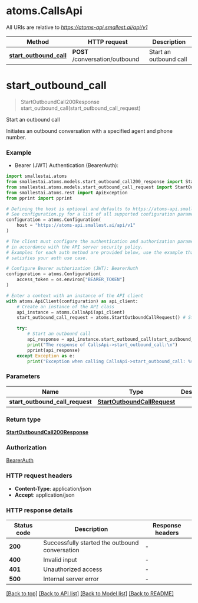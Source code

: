 # atoms.CallsApi

All URIs are relative to *https://atoms-api.smallest.ai/api/v1*

Method | HTTP request | Description
------------- | ------------- | -------------
[**start_outbound_call**](CallsApi.md#start_outbound_call) | **POST** /conversation/outbound | Start an outbound call


# **start_outbound_call**
> StartOutboundCall200Response start_outbound_call(start_outbound_call_request)

Start an outbound call

Initiates an outbound conversation with a specified agent and phone number.

### Example

* Bearer (JWT) Authentication (BearerAuth):

```python
import smallestai.atoms
from smallestai.atoms.models.start_outbound_call200_response import StartOutboundCall200Response
from smallestai.atoms.models.start_outbound_call_request import StartOutboundCallRequest
from smallestai.atoms.rest import ApiException
from pprint import pprint

# Defining the host is optional and defaults to https://atoms-api.smallest.ai/api/v1
# See configuration.py for a list of all supported configuration parameters.
configuration = atoms.Configuration(
    host = "https://atoms-api.smallest.ai/api/v1"
)

# The client must configure the authentication and authorization parameters
# in accordance with the API server security policy.
# Examples for each auth method are provided below, use the example that
# satisfies your auth use case.

# Configure Bearer authorization (JWT): BearerAuth
configuration = atoms.Configuration(
    access_token = os.environ["BEARER_TOKEN"]
)

# Enter a context with an instance of the API client
with atoms.ApiClient(configuration) as api_client:
    # Create an instance of the API class
    api_instance = atoms.CallsApi(api_client)
    start_outbound_call_request = atoms.StartOutboundCallRequest() # StartOutboundCallRequest | 

    try:
        # Start an outbound call
        api_response = api_instance.start_outbound_call(start_outbound_call_request)
        print("The response of CallsApi->start_outbound_call:\n")
        pprint(api_response)
    except Exception as e:
        print("Exception when calling CallsApi->start_outbound_call: %s\n" % e)
```



### Parameters


Name | Type | Description  | Notes
------------- | ------------- | ------------- | -------------
 **start_outbound_call_request** | [**StartOutboundCallRequest**](StartOutboundCallRequest.md)|  | 

### Return type

[**StartOutboundCall200Response**](StartOutboundCall200Response.md)

### Authorization

[BearerAuth](../README.md#BearerAuth)

### HTTP request headers

 - **Content-Type**: application/json
 - **Accept**: application/json

### HTTP response details

| Status code | Description | Response headers |
|-------------|-------------|------------------|
**200** | Successfully started the outbound conversation |  -  |
**400** | Invalid input |  -  |
**401** | Unauthorized access |  -  |
**500** | Internal server error |  -  |

[[Back to top]](#) [[Back to API list]](../README.md#documentation-for-api-endpoints) [[Back to Model list]](../README.md#documentation-for-models) [[Back to README]](../README.md)


